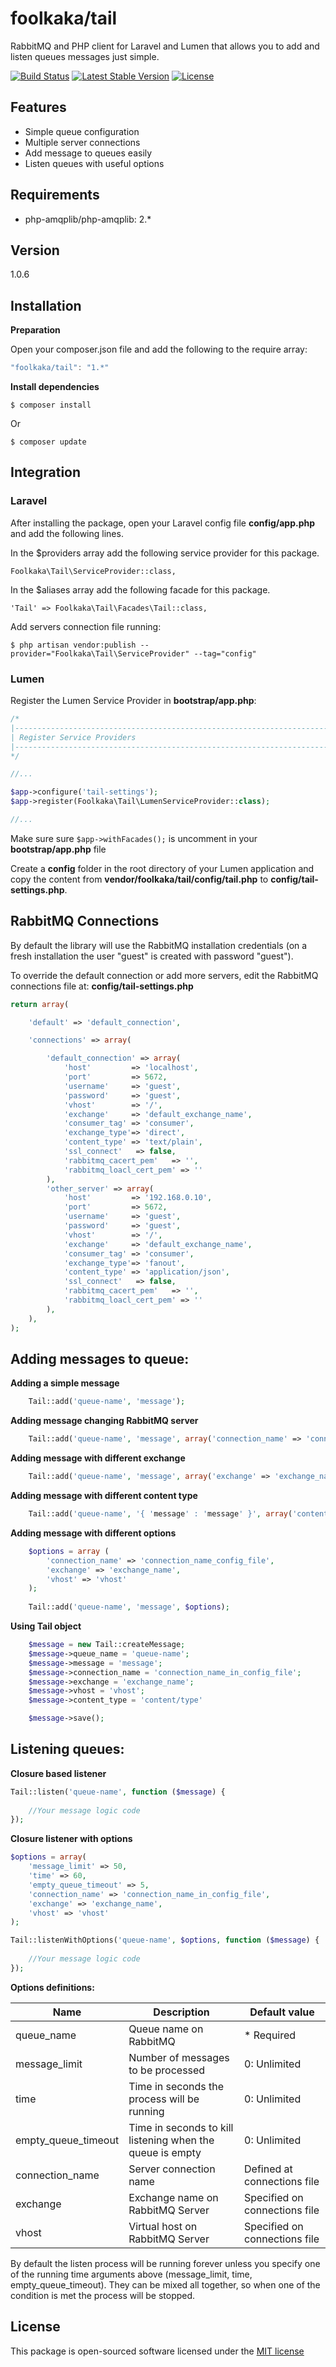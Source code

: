 foolkaka/tail
=========

RabbitMQ and PHP client for Laravel and Lumen that allows you to add and listen queues messages just simple.

[![Build Status](https://travis-ci.org/foolkaka/tail.svg?branch=master)](https://travis-ci.org/foolkaka/tail)
[![Latest Stable Version](https://poser.pugx.org/foolkaka/tail/v/stable.svg)](https://packagist.org/packages/foolkaka/tail)
[![License](https://poser.pugx.org/foolkaka/tail/license.svg)](https://packagist.org/packages/foolkaka/tail)

Features
----
  - Simple queue configuration
  - Multiple server connections
  - Add message to queues easily
  - Listen queues with useful options


Requirements
----
  - php-amqplib/php-amqplib: 2.*


Version
----
1.0.6


Installation
--------------

**Preparation**

Open your composer.json file and add the following to the require array: 

```js
"foolkaka/tail": "1.*"
```

**Install dependencies**

```
$ composer install
```

Or

```batch
$ composer update
```

Integration
--------------
### Laravel
After installing the package, open your Laravel config file **config/app.php** and add the following lines.

In the $providers array add the following service provider for this package.

```batch
Foolkaka\Tail\ServiceProvider::class,
```

In the $aliases array add the following facade for this package.

```batch
'Tail' => Foolkaka\Tail\Facades\Tail::class,
```

Add servers connection file running:

```batch
$ php artisan vendor:publish --provider="Foolkaka\Tail\ServiceProvider" --tag="config"
```

### Lumen
Register the Lumen Service Provider in **bootstrap/app.php**:

```php
/*
|--------------------------------------------------------------------------
| Register Service Providers
|--------------------------------------------------------------------------
*/

//...

$app->configure('tail-settings');
$app->register(Foolkaka\Tail\LumenServiceProvider::class);

//...
```

Make sure sure `$app->withFacades();` is uncomment in your **bootstrap/app.php** file


Create a **config** folder in the root directory of your Lumen application and copy the content
from **vendor/foolkaka/tail/config/tail.php** to **config/tail-settings.php**.

RabbitMQ Connections
--------------
By default the library will use the RabbitMQ installation credentials (on a fresh installation the user "guest" is created with password "guest").

To override the default connection or add more servers, edit the RabbitMQ connections file at: **config/tail-settings.php**

```php
return array(

    'default' => 'default_connection',

    'connections' => array(

        'default_connection' => array(
            'host'         => 'localhost',
            'port'         => 5672,
            'username'     => 'guest',
            'password'     => 'guest',
            'vhost'        => '/',
            'exchange'     => 'default_exchange_name',
            'consumer_tag' => 'consumer',
            'exchange_type'=> 'direct',
            'content_type' => 'text/plain',
            'ssl_connect'   => false,
            'rabbitmq_cacert_pem'   => '',
            'rabbitmq_loacl_cert_pem' => ''
        ),    
        'other_server' => array(
            'host'         => '192.168.0.10',
            'port'         => 5672,
            'username'     => 'guest',
            'password'     => 'guest',
            'vhost'        => '/',
            'exchange'     => 'default_exchange_name',
            'consumer_tag' => 'consumer',
            'exchange_type'=> 'fanout',
            'content_type' => 'application/json',
            'ssl_connect'   => false,
            'rabbitmq_cacert_pem'   => '',
            'rabbitmq_loacl_cert_pem' => ''
        ),
    ),
);
```



Adding messages to queue:
----

**Adding a simple message**

```php
    Tail::add('queue-name', 'message');
```

**Adding message changing RabbitMQ server**

```php	
    Tail::add('queue-name', 'message', array('connection_name' => 'connection_name_config_file'));
```


**Adding message with different exchange**

```php
    Tail::add('queue-name', 'message', array('exchange' => 'exchange_name'));
```

**Adding message with different content type**

```php
    Tail::add('queue-name', '{ 'message' : 'message' }', array('content_type' => 'application/json'));
```


**Adding message with different options**

```php
	$options = array (
		'connection_name' => 'connection_name_config_file',
		'exchange' => 'exchange_name',
		'vhost' => 'vhost'
	);	
	
    Tail::add('queue-name', 'message', $options);
```


**Using Tail object**

```php
	$message = new Tail::createMessage;
	$message->queue_name = 'queue-name';
	$message->message = 'message';
	$message->connection_name = 'connection_name_in_config_file';
	$message->exchange = 'exchange_name';
	$message->vhost = 'vhost';
	$message->content_type = 'content/type'

	$message->save();
```

Listening queues:
----

**Closure based listener**

```php
Tail::listen('queue-name', function ($message) {
    		
	//Your message logic code
});
```

**Closure listener with options**

```php
$options = array(
	'message_limit' => 50,
	'time' => 60,
	'empty_queue_timeout' => 5,
	'connection_name' => 'connection_name_in_config_file',
    'exchange' => 'exchange_name',
    'vhost' => 'vhost'
);

Tail::listenWithOptions('queue-name', $options, function ($message) {
    		
	//Your message logic code		
});
```

**Options definitions:**

|  Name | Description  | Default value|
|---|---|---|
| queue_name | Queue name on RabbitMQ  | * Required |
| message_limit | Number of messages to be processed   | 0: Unlimited |
| time | Time in seconds the process will be running   | 0: Unlimited |
| empty\_queue\_timeout | Time in seconds to kill listening when the queue is empty | 0: Unlimited |
| connection_name | Server connection name  | Defined at connections file  |
| exchange | Exchange name on RabbitMQ Server | Specified on connections file |
| vhost | Virtual host on RabbitMQ Server | Specified on connections file |


By default the listen process will be running forever unless you specify one of the running time arguments above (message\_limit, time, empty\_queue\_timeout). They can be mixed all together, so when one of the condition	is met the process will be stopped.



License
----
This package is open-sourced software licensed under the [MIT license](http://opensource.org/licenses/MIT)